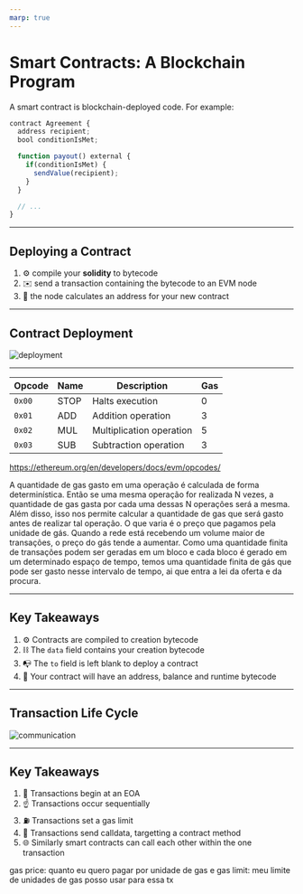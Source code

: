 ```yaml
---
marp: true
---
```


# Smart Contracts: A Blockchain Program

A smart contract is blockchain-deployed code. For example:

```js
contract Agreement {
  address recipient;
  bool conditionIsMet;

  function payout() external {
    if(conditionIsMet) {
      sendValue(recipient);
    }
  }

  // ...
}
```

---

## Deploying a Contract

1. ⚙️ compile your **solidity** to bytecode
2. ✉️ send a transaction containing the bytecode to an EVM node
3. 🏡 the node calculates an address for your new contract

---

## Contract Deployment

![deployment](imgs/contract-deployment.png)

---

| Opcode | Name | Description              | Gas |
| ------ | ---- | ------------------------ | --- |
| `0x00` | STOP | Halts execution          | 0   |
| `0x01` | ADD  | Addition operation       | 3   |
| `0x02` | MUL  | Multiplication operation | 5   |
| `0x03` | SUB  | Subtraction operation    | 3   |

https://ethereum.org/en/developers/docs/evm/opcodes/

A quantidade de gas gasto em uma operação é calculada de forma determinística. Então se uma mesma operação for realizada N vezes, a quantidade de gas gasta por cada uma dessas N operações será a mesma. Além disso, isso nos permite calcular a quantidade de gas que será gasto antes de realizar tal operação. 
O que varia é o preço que pagamos pela unidade de gás. Quando a rede está recebendo um volume maior de transações, o preço do gás tende a aumentar. Como uma quantidade finita de transações podem ser geradas em um bloco e cada bloco é gerado em um determinado espaço de tempo, temos uma quantidade finita de gás que pode ser gasto nesse intervalo de tempo, ai que entra a lei da oferta e da procura. 

---

## Key Takeaways

1. ⚙️ Contracts are compiled to creation bytecode
2. ⛓ The `data` field contains your creation bytecode
3. 📭 The `to` field is left blank to deploy a contract
4. 🏡 Your contract will have an address, balance and runtime bytecode

---

## Transaction Life Cycle

![communication](imgs/contract-communication.png)

---

## Key Takeaways

1. 🥾 Transactions begin at an EOA
2. ☝️ Transactions occur sequentially
3. ⛽️ Transactions set a gas limit
4. 🎯 Transactions send calldata, targetting a contract method
5. 🌐 Similarly smart contracts can call each other within the one transaction

gas price: quanto eu quero pagar por unidade de gas e gas limit: meu limite de unidades de gas posso usar para essa tx